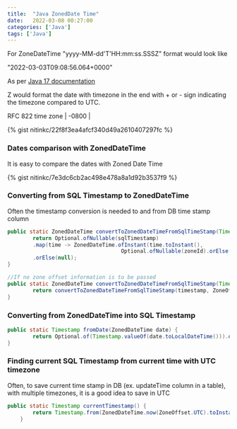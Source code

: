 ```yaml
---
title:  "Java ZonedDate Time"
date:   2022-03-08 00:27:00
categories: ['Java']
tags: ['Java']
---
```


For ZoneDateTime 
"yyyy-MM-dd'T'HH:mm:ss.SSSZ" format would look like 

"2022-03-03T09:08:56.064+0000"  

As per [Java 17 documentation](https://docs.oracle.com/en/java/javase/17/docs/api/java.base/java/text/SimpleDateFormat.html)

Z would format the date with timezone in the end with + or - sign indicating the timezone compared to UTC. 

RFC 822 time zone |	-0800 |

{% gist nitinkc/22f8f3ea4afcf340d49a2610407297fc %}

### Dates comparison with ZonedDateTime 
It is easy to compare the dates with Zoned Date Time

{% gist nitinkc/7e3dc6cb2ac498e478a8a1d92b3537f9 %}


### Converting from SQL Timestamp to ZonedDateTime 

Often the timestamp conversion is needed to and from DB time stamp column

```java
public static ZonedDateTime convertToZonedDateTimeFromSqlTimeStamp(Timestamp sqlTimestamp, ZoneId zoneId) {
        return Optional.ofNullable(sqlTimestamp)
        .map(time -> ZonedDateTime.ofInstant(time.toInstant(), 
                                    Optional.ofNullable(zoneId).orElse(ZoneOffset.UTC)))//if no zone offset, then use UTC by default
        .orElse(null);
}

//If no zone offset information is to be passed
public static ZonedDateTime convertToZonedDateTimeFromSqlTimeStamp(Timestamp timestamp) {
        return convertToZonedDateTimeFromSqlTimeStamp(timestamp, ZoneOffset.UTC);
}
```

### Converting from ZonedDateTime into SQL Timestamp

```java
public static Timestamp fromDate(ZonedDateTime date) {
        return Optional.of(Timestamp.valueOf(date.toLocalDateTime())).orElse(null);
}
```

### Finding current SQL Timestamp from current time with UTC timezone 

Often, to save current time stamp in DB (ex. updateTime column in a table), with multiple timezones, it is a good idea to save in UTC 
```java
public static Timestamp currentTimestamp() {
        return Timestamp.from(ZonedDateTime.now(ZoneOffset.UTC).toInstant());
    }
```